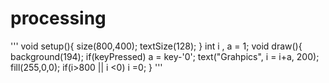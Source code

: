 # processing


'''
void setup(){
  size(800,400);
  textSize(128);
}
int i , a = 1;
void draw(){
  background(194);
  if(keyPressed)
    a = key-'0';
  text("Grahpics", i = i+a, 200);
  fill(255,0,0);
  if(i>800 || i <0) 
    i =0;
}
'''
